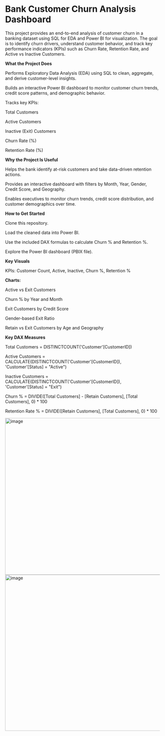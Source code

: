 # Bank Customer Churn Analysis Dashboard 
This project provides an end-to-end analysis of customer churn in a banking dataset using SQL for EDA and Power BI for visualization. The goal is to identify churn drivers, understand customer behavior, and track key performance indicators (KPIs) such as Churn Rate, Retention Rate, and Active vs Inactive Customers.

**What the Project Does**

Performs Exploratory Data Analysis (EDA) using SQL to clean, aggregate, and derive customer-level insights.

Builds an interactive Power BI dashboard to monitor customer churn trends, credit score patterns, and demographic behavior.

Tracks key KPIs:

Total Customers

Active Customers

Inactive (Exit) Customers

Churn Rate (%)

Retention Rate (%)

**Why the Project Is Useful**

Helps the bank identify at-risk customers and take data-driven retention actions.

Provides an interactive dashboard with filters by Month, Year, Gender, Credit Score, and Geography.

Enables executives to monitor churn trends, credit score distribution, and customer demographics over time.

**How to Get Started**

Clone this repository.

Load the cleaned data into Power BI.

Use the included DAX formulas to calculate Churn % and Retention %.

Explore the Power BI dashboard (PBIX file).

**Key Visuals**

KPIs: Customer Count, Active, Inactive, Churn %, Retention %

**Charts:**

Active vs Exit Customers

Churn % by Year and Month

Exit Customers by Credit Score

Gender-based Exit Ratio

Retain vs Exit Customers by Age and Geography

**Key DAX Measures**

Total Customers = DISTINCTCOUNT('Customer'[CustomerID])

Active Customers = CALCULATE(DISTINCTCOUNT('Customer'[CustomerID]), 'Customer'[Status] = "Active")

Inactive Customers = CALCULATE(DISTINCTCOUNT('Customer'[CustomerID]), 'Customer'[Status] = "Exit")

Churn % = DIVIDE([Total Customers] - [Retain Customers], [Total Customers], 0) * 100

Retention Rate % = DIVIDE([Retain Customers], [Total Customers], 0) * 100


<img width="906" height="510" alt="image" src="https://github.com/user-attachments/assets/5196012e-26b6-48db-8c64-5712d751e478" />


<img width="904" height="508" alt="image" src="https://github.com/user-attachments/assets/a60be3ca-5394-4186-a07a-e64e548acd7d" />
